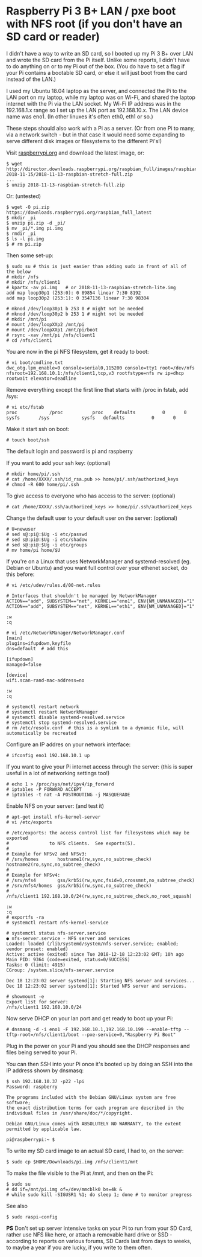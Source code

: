 # Raspberry Pi 3 B+ LAN / pxe boot with NFS root (if you don't have an SD card or reader)

I didn't have a way to write an SD card, so I booted up my Pi 3 B+ over LAN and wrote the SD card from the Pi itself. Unlike some reports, I didn't have to do anything on or to my Pi out of the box. (You do have to set a flag if your Pi contains a bootable SD card, or else it will just boot from the card instead of the LAN.)

I used my Ubuntu 18.04 laptop as the server, and connected the Pi to the LAN port on my laptop, while my laptop was on Wi-Fi, and shared the laptop internet with the Pi via the LAN socket. My Wi-Fi IP address was in the 192.168.1.x range so I set up the LAN port as 192.168.10.x. The LAN device name was eno1. (In other linuxes it's often eth0, eth1 or so.)

These steps should also work with a Pi as a server. (Or from one Pi to many, via a network switch - but in that case it would need some expanding to serve different disk images or filesystems to the different Pi's!)

Visit [raspberrypi.org](https://www.raspberrypi.org/downloads/raspbian/) and download the latest image, or:

    $ wget http://director.downloads.raspberrypi.org/raspbian_full/images/raspbian_full-2018-11-15/2018-11-13-raspbian-stretch-full.zip
    ...
    $ unzip 2018-11-13-raspbian-stretch-full.zip

Or: (untested)

    $ wget -O pi.zip https://downloads.raspberrypi.org/raspbian_full_latest
    $ mkdir _pi
    $ unzip pi.zip -d _pi/
    $ mv _pi/*.img pi.img
    $ rmdir _pi 
    $ ls -l pi.img
    $ # rm pi.zip

Then some set-up:

    $ sudo su # this is just easier than adding sudo in front of all of the below
    # mkdir /nfs
    # mkdir /nfs/client1
    # kpartx -av pi.img   # or 2018-11-13-raspbian-stretch-lite.img
    add map loop30p1 (253:0): 0 89854 linear 7:30 8192
    add map loop30p2 (253:1): 0 3547136 linear 7:30 98304

    # mknod /dev/loop30p1 b 253 0 # might not be needed
    # mknod /dev/loop30p2 b 253 1 # might not be needed
    # mkdir /mnt/pi
    # mount /dev/loopXXp2 /mnt/pi
    # mount /dev/loopXXp1 /mnt/pi/boot
    # rsync -xav /mnt/pi /nfs/client1
    # cd /nfs/client1
    
You are now in the pi NFS filesystem, get it ready to boot:

    # vi boot/cmdline.txt
    dwc_otg.lpm_enable=0 console=serial0,115200 console=tty1 root=/dev/nfs nfsroot=192.168.10.1:/nfs/client1,tcp,v3 rootfstype=nfs rw ip=dhcp rootwait elevator=deadline 

Remove everything except the first line that starts with /proc in fstab, add /sys:

    # vi etc/fstab
    proc            /proc           proc    defaults          0       0
    sysfs 		/sys 			sysfs	defaults 		  0 	  0
    
Make it start ssh on boot:

    # touch boot/ssh
    
The default login and password is pi and raspberry    
    
If you want to add your ssh key: (optional)

    # mkdir home/pi/.ssh
    # cat /home/XXXX/.ssh/id_rsa.pub >> home/pi/.ssh/authorized_keys
    # chmod -R 600 home/pi/.ssh
   
To give access to everyone who has access to the server: (optional)

    # cat /home/XXXX/.ssh/authorized_keys >> home/pi/.ssh/authorized_keys

Change the default user to your default user on the server: (optional)
    
    # U=newuser 
    # sed s@:pi@:$Ug -i etc/passwd
    # sed s@:pi@:$Ug -i etc/shadow
    # sed s@:pi@:$Ug -i etc/groups
    # mv home/pi home/$U
    
If you're on a Linux that uses NetworkManager and systemd-resolved (eg. Debian or Ubuntu) and you want full control over your ethenet socket, do this before: 

    # vi /etc/udev/rules.d/00-net.rules 
    
    # Interfaces that shouldn't be managed by NetworkManager 
    ACTION=="add", SUBSYSTEM=="net", KERNEL=="eno1", ENV{NM_UNMANAGED}="1"
    ACTION=="add", SUBSYSTEM=="net", KERNEL=="eth1", ENV{NM_UNMANAGED}="1"
    
    :w
    :q
    
    # vi /etc/NetworkManager/NetworkManager.conf
    [main]
    plugins=ifupdown,keyfile
    dns=default  # add this

    [ifupdown]
    managed=false

    [device]
    wifi.scan-rand-mac-address=no
 
    :w
    :q 
    
    # systemctl restart network
    # systemctl restart NetworkManager
    # systemctl disable systemd-resolved.service
    # systemctl stop systemd-resolved.service
    # rm /etc/resolv.conf  # this is a symlink to a dynamic file, will automatically be recreated 
    
Configure an IP addres on your network interface: 

    # ifconfig eno1 192.168.10.1 up

If you want to give your Pi internet access through the server: (this is super useful in a lot of networking settings too!)

    # echo 1 > /proc/sys/net/ipv4/ip_forward
    # iptables -P FORWARD ACCEPT
    # iptables -t nat -A POSTROUTING -j MASQUERADE

Enable NFS on your server: (and test it)
   
    # apt-get install nfs-kernel-server
    # vi /etc/exports

    # /etc/exports: the access control list for filesystems which may be exported
    #               to NFS clients.  See exports(5).
    #
    # Example for NFSv2 and NFSv3:
    # /srv/homes       hostname1(rw,sync,no_subtree_check) hostname2(ro,sync,no_subtree_check)
    #
    # Example for NFSv4:
    # /srv/nfs4        gss/krb5i(rw,sync,fsid=0,crossmnt,no_subtree_check)
    # /srv/nfs4/homes  gss/krb5i(rw,sync,no_subtree_check)
    #
    /nfs/client1 192.168.10.0/24(rw,sync,no_subtree_check,no_root_squash)

    :w
    :q
    # exportfs -ra
    # systemctl restart nfs-kernel-service
    
    # systemctl status nfs-server.service
    ● nfs-server.service - NFS server and services
    Loaded: loaded (/lib/systemd/system/nfs-server.service; enabled; vendor preset: enabled)
    Active: active (exited) since Tue 2018-12-18 12:23:02 GMT; 10h ago
    Main PID: 9364 (code=exited, status=0/SUCCESS)
    Tasks: 0 (limit: 4915)
    CGroup: /system.slice/nfs-server.service

    Dec 18 12:23:02 server systemd[1]: Starting NFS server and services...
    Dec 18 12:23:02 server systemd[1]: Started NFS server and services.

    # showmount -e
    Export list for server:
    /nfs/client1 192.168.10.0/24

Now serve DHCP on your lan port and get ready to boot up your Pi:

    # dnsmasq -d -i eno1 -F 192.168.10.1,192.168.10.199 --enable-tftp --tftp-root=/nfs/client1/boot --pxe-service=0,"Raspberry Pi Boot" 

Plug in the power on your Pi and you should see the DHCP responses and files being served to your Pi. 

You can then SSH into your Pi once it's booted up by doing an SSH into the IP address shown by dnsmasq:

    $ ssh 192.168.10.37 -p22 -lpi 
    Password: raspberry
  
    The programs included with the Debian GNU/Linux system are free software;
    the exact distribution terms for each program are described in the
    individual files in /usr/share/doc/*/copyright.

    Debian GNU/Linux comes with ABSOLUTELY NO WARRANTY, to the extent
    permitted by applicable law.

    pi@raspberrypi:~ $ 

To write my SD card image to an actual SD card, I had to, on the server:

    $ sudo cp $HOME/Downloads/pi.img /nfs/client1/mnt

To make the file visible to the Pi at /mnt, and then on the Pi:

    $ sudo su
    # dd if=/mnt/pi.img of=/dev/mmcblk0 bs=4k &
    # while sudo kill -SIGUSR1 %1; do sleep 1; done # to monitor progress
    
See also

    $ sudo raspi-config
    
**PS** Don't set up server intensive tasks on your Pi to run from your SD Card, rather use NFS like here, or attach a removable hard drive or SSD - according to reports on various forums, SD Cards last from days to weeks, to maybe a year if you are lucky, if you write to them often.



    
                          
    
  

    
